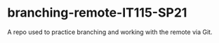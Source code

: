 # branching-remote-IT115-SP21
A repo used to practice branching and working with the remote via Git.
